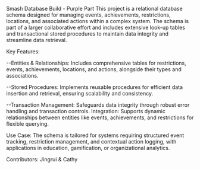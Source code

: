 Smash Database Build - Purple Part
This project is a relational database schema designed for managing events, achievements, restrictions, locations, and associated actions within a complex system. The schema is part of a larger collaborative effort and includes extensive look-up tables and transactional stored procedures to maintain data integrity and streamline data retrieval.

Key Features:

--Entities & Relationships: Includes comprehensive tables for restrictions, events, achievements, locations, and actions, alongside their types and associations.

--Stored Procedures: Implements reusable procedures for efficient data insertion and retrieval, ensuring scalability and consistency.

--Transaction Management: Safeguards data integrity through robust error handling and transaction controls.
Integration: Supports dynamic relationships between entities like events, achievements, and restrictions for flexible querying.

Use Case:
The schema is tailored for systems requiring structured event tracking, restriction management, and contextual action logging, with applications in education, gamification, or organizational analytics.

Contributors: Jingrui & Cathy
